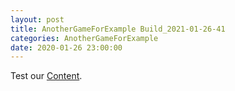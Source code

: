 ```yaml
---
layout: post
title: AnotherGameForExample Build_2021-01-26-41
categories: AnotherGameForExample
date: 2020-01-26 23:00:00
---
```

Test our [Content](https://github.com/Nowhere-Know-How/PipelinePrototype-Releases/releases/download/2021-01-26-41/Build_2021-01-26-41.zip).

